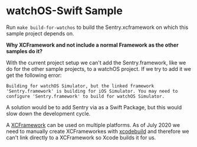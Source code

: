 # watchOS-Swift Sample

Run `make build-for-watchos` to build the Sentry.xcframework on which this
sample project depends on.


**Why XCFramework and not include a normal Framework as the other samples do it?**

With the current project setup we can't add the Sentry.framework, like we do for the other sample projects, to a watchOS project. If we try to add it 
we get the following error:

```
Building for watchOS Simulator, but the linked framework 'Sentry.framework' is building for iOS Simulator. You may need to configure 'Sentry.framework' to build for watchOS Simulator.
```

A solution would be to add Sentry via as a Swift Package, but this would
slow down the development cycle.

A [XCFramework](https://help.apple.com/xcode/mac/11.4/#/dev6f6ac218b) can be
used on multiple platforms. As of July 2020 we need to manually create
XCFrameworkes with [xcodebuild](https://help.apple.com/xcode/mac/11.4/#/dev544efab96) and therefore we can't link directly to a XCFramework so
Xcode builds it for us.